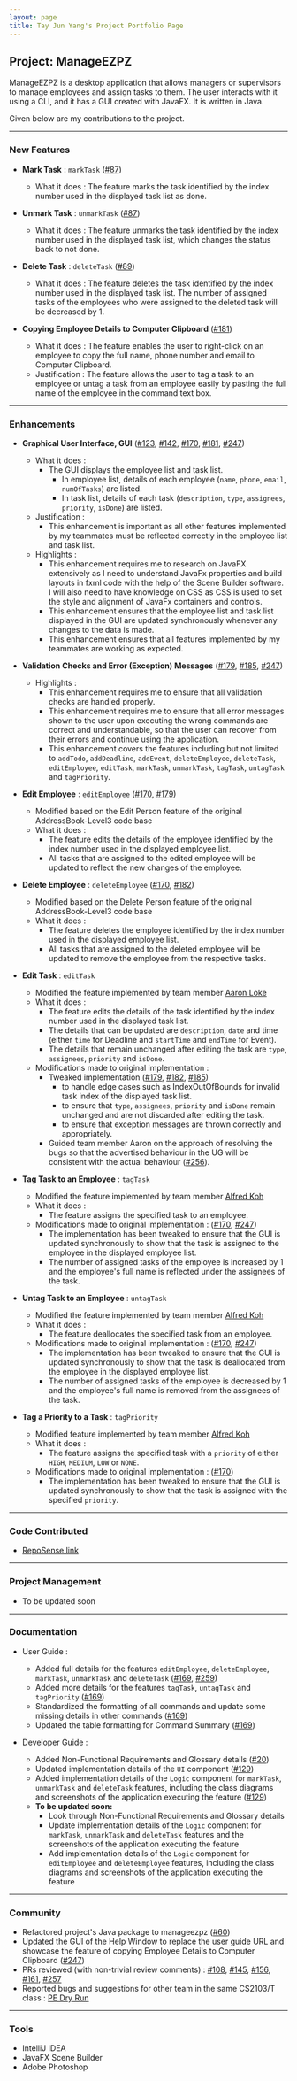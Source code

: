```yaml
---
layout: page
title: Tay Jun Yang's Project Portfolio Page
---
```


## Project: ManageEZPZ

ManageEZPZ is a desktop application that allows managers or supervisors to manage employees and assign tasks to them. The user interacts with it using a CLI, and it has a GUI created with JavaFX. It is written in Java.

Given below are my contributions to the project.

--------------------------------------------------------------------------------------------------------------------

### New Features

* **Mark Task** : `markTask` ([#87](https://github.com/AY2122S2-CS2103-F11-1/tp/pull/87))
  * What it does : The feature marks the task identified by the index number used in the displayed task list as done.

* **Unmark Task** : `unmarkTask` ([#87](https://github.com/AY2122S2-CS2103-F11-1/tp/pull/87))
  * What it does : The feature unmarks the task identified by the index number used in the displayed task list, which changes the status back to not done.

* **Delete Task** : `deleteTask` ([#89](https://github.com/AY2122S2-CS2103-F11-1/tp/pull/89))
  * What it does : The feature deletes the task identified by the index number used in the displayed task list. The number of assigned tasks of the employees who were assigned to the deleted task will be decreased by 1.

* **Copying Employee Details to Computer Clipboard** ([#181](https://github.com/AY2122S2-CS2103-F11-1/tp/pull/181))
  * What it does : The feature enables the user to right-click on an employee to copy the full name, phone number and email to Computer Clipboard.
  * Justification : The feature allows the user to tag a task to an employee or untag a task from an employee easily by pasting the full name of the employee in the command text box.

--------------------------------------------------------------------------------------------------------------------

### Enhancements

* **Graphical User Interface, GUI** ([#123](https://github.com/AY2122S2-CS2103-F11-1/tp/pull/123), [#142](https://github.com/AY2122S2-CS2103-F11-1/tp/pull/142), [#170](https://github.com/AY2122S2-CS2103-F11-1/tp/pull/170), [#181](https://github.com/AY2122S2-CS2103-F11-1/tp/pull/181), [#247](https://github.com/AY2122S2-CS2103-F11-1/tp/pull/247))
  * What it does :
    * The GUI displays the employee list and task list.
        * In employee list, details of each employee (`name`, `phone`, `email`, `numOfTasks`) are listed.
        * In task list, details of each task (`description`, `type`, `assignees`, `priority`, `isDone`) are listed.
  * Justification :
    * This enhancement is important as all other features implemented by my teammates must be reflected correctly in the employee list and task list.
  * Highlights :
    * This enhancement requires me to research on JavaFX extensively as I need to understand JavaFx properties and build layouts in fxml code with the help of the Scene Builder software. I will also need to have knowledge on CSS as CSS is used to set the style and alignment of JavaFx containers and controls.
    * This enhancement ensures that the employee list and task list displayed in the GUI are updated synchronously whenever any changes to the data is made.
    * This enhancement ensures that all features implemented by my teammates are working as expected.

* **Validation Checks and Error (Exception) Messages** ([#179](https://github.com/AY2122S2-CS2103-F11-1/tp/pull/179), [#185](https://github.com/AY2122S2-CS2103-F11-1/tp/pull/185), [#247](https://github.com/AY2122S2-CS2103-F11-1/tp/pull/247))
  * Highlights :
    * This enhancement requires me to ensure that all validation checks are handled properly.
    * This enhancement requires me to ensure that all error messages shown to the user upon executing the wrong commands are correct and understandable, so that the user can recover from their errors and continue using the application.
    * This enhancement covers the features including but not limited to `addTodo`, `addDeadline`, `addEvent`, `deleteEmployee`, `deleteTask`, `editEmployee`, `editTask`, `markTask`, `unmarkTask`, `tagTask`, `untagTask` and `tagPriority`.

* **Edit Employee** : `editEmployee` ([#170](https://github.com/AY2122S2-CS2103-F11-1/tp/pull/170), [#179](https://github.com/AY2122S2-CS2103-F11-1/tp/pull/179))
  * Modified based on the Edit Person feature of the original AddressBook-Level3 code base
  * What it does :
    * The feature edits the details of the employee identified by the index number used in the displayed employee list.
    * All tasks that are assigned to the edited employee will be updated to reflect the new changes of the employee.

* **Delete Employee** : `deleteEmployee` ([#170](https://github.com/AY2122S2-CS2103-F11-1/tp/pull/170), [#182](https://github.com/AY2122S2-CS2103-F11-1/tp/pull/182))
  * Modified based on the Delete Person feature of the original AddressBook-Level3 code base
  * What it does :
    * The feature deletes the employee identified by the index number used in the displayed employee list.
    * All tasks that are assigned to the deleted employee will be updated to remove the employee from the respective tasks.

* **Edit Task** : `editTask`
  * Modified the feature implemented by team member [Aaron Loke](https://github.com/AY2122S2-CS2103-F11-1/tp/blob/master/docs/team/aaron-ljx.md)
  * What it does :
    * The feature edits the details of the task identified by the index number used in the displayed task list.
    * The details that can be updated are `description`, `date` and time (either `time` for Deadline and `startTime` and `endTime` for Event).
    * The details that remain unchanged after editing the task are `type`, `assignees`, `priority` and `isDone`.
  * Modifications made to original implementation :
    * Tweaked implementation ([#179](https://github.com/AY2122S2-CS2103-F11-1/tp/pull/179), [#182](https://github.com/AY2122S2-CS2103-F11-1/tp/pull/182), [#185](https://github.com/AY2122S2-CS2103-F11-1/tp/pull/185))
      * to handle edge cases such as IndexOutOfBounds for invalid task index of the displayed task list.
      * to ensure that `type`, `assignees`, `priority` and `isDone` remain unchanged and are not discarded after editing the task.
      * to ensure that exception messages are thrown correctly and appropriately.
    * Guided team member Aaron on the approach of resolving the bugs so that the advertised behaviour in the UG will be consistent with the actual behaviour ([#256](https://github.com/AY2122S2-CS2103-F11-1/tp/pull/256)).

* **Tag Task to an Employee** : `tagTask`
  * Modified the feature implemented by team member [Alfred Koh](https://github.com/AY2122S2-CS2103-F11-1/tp/blob/master/docs/team/alfredkohhh.md)
  * What it does :
    * The feature assigns the specified task to an employee.
  * Modifications made to original implementation : ([#170](https://github.com/AY2122S2-CS2103-F11-1/tp/pull/170), [#247](https://github.com/AY2122S2-CS2103-F11-1/tp/pull/247))
    * The implementation has been tweaked to ensure that the GUI is updated synchronously to show that the task is assigned to the employee in the displayed employee list.
    * The number of assigned tasks of the employee is increased by 1 and the employee's full name is reflected under the assignees of the task.

* **Untag Task to an Employee** : `untagTask`
  * Modified the feature implemented by team member [Alfred Koh](https://github.com/AY2122S2-CS2103-F11-1/tp/blob/master/docs/team/alfredkohhh.md)
  * What it does :
    * The feature deallocates the specified task from an employee.
  * Modifications made to original implementation : ([#170](https://github.com/AY2122S2-CS2103-F11-1/tp/pull/170), [#247](https://github.com/AY2122S2-CS2103-F11-1/tp/pull/247))
    * The implementation has been tweaked to ensure that the GUI is updated synchronously to show that the task is deallocated from the employee in the displayed employee list.
    * The number of assigned tasks of the employee is decreased by 1 and the employee's full name is removed from the assignees of the task.

* **Tag a Priority to a Task** : `tagPriority`
  * Modified feature implemented by team member [Alfred Koh](https://github.com/AY2122S2-CS2103-F11-1/tp/blob/master/docs/team/alfredkohhh.md)
  * What it does :
    * The feature assigns the specified task with a `priority` of either `HIGH`, `MEDIUM`, `LOW` or `NONE`.
  * Modifications made to original implementation : ([#170](https://github.com/AY2122S2-CS2103-F11-1/tp/pull/170))
    * The implementation has been tweaked to ensure that the GUI is updated synchronously to show that the task is assigned with the specified `priority`.

--------------------------------------------------------------------------------------------------------------------

### Code Contributed

* [RepoSense link](https://nus-cs2103-ay2122s2.github.io/tp-dashboard/?search=dannytayjy&breakdown=true&sort=groupTitle&sortWithin=title&since=2022-02-18&timeframe=commit&mergegroup=&groupSelect=groupByRepos&checkedFileTypes=docs~functional-code~test-code~other)

--------------------------------------------------------------------------------------------------------------------

### Project Management

* To be updated soon

--------------------------------------------------------------------------------------------------------------------

### Documentation

* User Guide :
  * Added full details for the features `editEmployee`, `deleteEmployee`, `markTask`, `unmarkTask` and `deleteTask` ([#169](https://github.com/AY2122S2-CS2103-F11-1/tp/pull/169), [#259](https://github.com/AY2122S2-CS2103-F11-1/tp/pull/259))
  * Added more details for the features `tagTask`, `untagTask` and `tagPriority` ([#169](https://github.com/AY2122S2-CS2103-F11-1/tp/pull/169))
  * Standardized the formatting of all commands and update some missing details in other commands ([#169](https://github.com/AY2122S2-CS2103-F11-1/tp/pull/169))
  * Updated the table formatting for Command Summary ([#169](https://github.com/AY2122S2-CS2103-F11-1/tp/pull/169))

* Developer Guide :
  * Added Non-Functional Requirements and Glossary details ([#20](https://github.com/AY2122S2-CS2103-F11-1/tp/pull/20))
  * Updated implementation details of the `UI` component ([#129](https://github.com/AY2122S2-CS2103-F11-1/tp/pull/129))
  * Added implementation details of the `Logic` component for `markTask`, `unmarkTask` and `deleteTask` features, including the class diagrams and screenshots of the application executing the feature ([#129](https://github.com/AY2122S2-CS2103-F11-1/tp/pull/129))
  * **To be updated soon:**
    * Look through Non-Functional Requirements and Glossary details
    * Update implementation details of the `Logic` component for `markTask`, `unmarkTask` and `deleteTask` features and the screenshots of the application executing the feature
    * Add implementation details of the `Logic` component for `editEmployee` and `deleteEmployee` features, including the class diagrams and screenshots of the application executing the feature

--------------------------------------------------------------------------------------------------------------------

### Community

* Refactored project's Java package to manageezpz ([#60](https://github.com/AY2122S2-CS2103-F11-1/tp/pull/60))
* Updated the GUI of the Help Window to replace the user guide URL and showcase the feature of copying Employee Details to Computer Clipboard ([#247](https://github.com/AY2122S2-CS2103-F11-1/tp/pull/247))
* PRs reviewed (with non-trivial review comments) : [#108](https://github.com/AY2122S2-CS2103-F11-1/tp/pull/108), [#145](https://github.com/AY2122S2-CS2103-F11-1/tp/pull/145), [#156](https://github.com/AY2122S2-CS2103-F11-1/tp/pull/156), [#161](https://github.com/AY2122S2-CS2103-F11-1/tp/pull/161), [#257](https://github.com/AY2122S2-CS2103-F11-1/tp/pull/257)
* Reported bugs and suggestions for other team in the same CS2103/T class : [PE Dry Run](https://github.com/dannytayjy/ped/issues)

--------------------------------------------------------------------------------------------------------------------

### Tools

* IntelliJ IDEA
* JavaFX Scene Builder
* Adobe Photoshop
